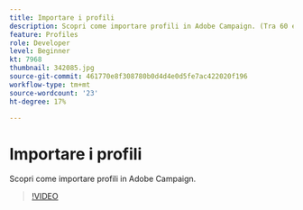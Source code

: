 ```yaml
---
title: Importare i profili
description: Scopri come importare profili in Adobe Campaign. (Tra 60 e 160 caratteri)
feature: Profiles
role: Developer
level: Beginner
kt: 7968
thumbnail: 342085.jpg
source-git-commit: 461770e8f308780b0d4d4e0d5fe7ac422020f196
workflow-type: tm+mt
source-wordcount: '23'
ht-degree: 17%

---
```



# Importare i profili

Scopri come importare profili in Adobe Campaign.

>[!VIDEO](https://video.tv.adobe.com/v/342085?quality=12&learn=on)
